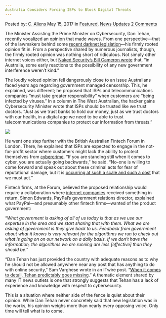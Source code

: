 ```yaml
---
Australia Considers Forcing ISPs to Block Digital Threats
---
```

<article class="post-listing post-19883 post type-post status-publish format-standard has-post-thumbnail hentry category-deepdot-news category-news-updates tag-australia tag-block tag-considers tag-digital tag-forcing tag-isps tag-threats">
    <div class="post-inner">
        <span>Posted by: <a href="https://www.deepdotweb.com/author/caliens/" title="">C. Aliens </a></span>
    <span>May 15, 2017</span>
    <span>in <a href="https://www.deepdotweb.com/category/deepdot-news/" rel="category tag">Featured</a>, <a href="https://www.deepdotweb.com/category/news-updates/" rel="category tag">News Updates</a></span>
    <span><a href="https://www.deepdotweb.com/2017/05/15/australia-considers-forcing-isps-block-digital-threats/#comments">2 Comments</a></span>
    </p>
    <div class="clear"></div>
    <div class="entry">
    <p>The Minister Assisting the Prime Minister on Cybersecurity, Dan Tehan, recently vocalized an opinion that made waves. From one perspective—that of the lawmakers behind some <a href="https://www.deepdotweb.com/2017/04/27/australian-border-force-increase-darknet-presence/">recent darknet legislation</a>—his firmly rooted opinion fit in. From a perspective shared by numerous journalists, though, the firmly rooted opinion was nothing short of ridiculous. Not simply other internet voices either, but <a href="http://www.afr.com/technology/cyber-security-minister-says-firms-need-to-tell-customers-more-about-threats-20170422-gvqbl7">Naked Security’s Bill Cameron wrote</a> that, “in Australia, some early reactions to the possibility of any new government interference weren’t kind.”</p>
    <p>The loudly voiced opinion fell dangerously close to an issue Australians faced years ago regarding government managed censorship. This, he explained, was different; he proposed that ISPs and telecommunications companies “must take greater responsibility” when customers are “being infected by viruses.” In a column in The West Australian, the hacker gains Cybersecurity Minister wrote that ISPs should be trusted like we trust doctors. “Just as we trust banks to hold our money, just as we trust doctors with our health, in a digital age we need to be able to trust telecommunications companies to protect our information from threats.”</p>
    <p><img class="wp-image-19895 aligncenter" src="https://www.deepdotweb.com/wp-content/uploads/2017/05/word-image-61.jpeg" srcset="https://www.deepdotweb.com/wp-content/uploads/2017/05/word-image-61.jpeg 800w, https://www.deepdotweb.com/wp-content/uploads/2017/05/word-image-61-300x225.jpeg 300w" sizes="(max-width: 800px) 100vw, 800px" /></p>
    <p>He went one step further with the British Australian Fintech Forum in London. There, he explained that ISPs are expected to engage in the not-for-profit sector where customers might lack the ability to protect themselves from <a href="https://www.deepdotweb.com/tag/cybercrime">cybercrime</a>. &#8220;If you are standing still when it comes to cyber, you are actually going backwards,&#8221; he said. &#8220;No-one is willing to come forward and speak out about these criminal acts for fear of reputational damage, but it is <a href="http://www.afr.com/technology/cyber-security-minister-says-firms-need-to-tell-customers-more-about-threats-20170422-gvqbl7">occurring at such a scale and such a cost</a> that we must act.&#8221;</p>
    <p>Fintech firms, at the Forum, believed the proposed relationship would require a collaboration where <a href="https://www.deepdotweb.com/tag/web/">internet companies</a> received something in return. Simon Edwards, PayPal’s government relations director, explained what PayPal—and presumably other fintech firms—wanted of the product government:</p>
    <p>&#8220;<em>What government is asking of all of us today is that as we use our expertise in the area and we start sharing that with them. What we are asking of government is they give back to us. Feedback from government about what it knows is very relevant for the algorithms we run to check out what is going on on our network on a daily basis. If we don&#8217;t have the information, the algorithms we are running are less [effective] than they should be</em>.&#8221;</p>
    <p>“Dan Tehan has just provided the country with adequate reasons as to why he should not be allowed anywhere near any post that has anything to do with online security,” Sam Varghese wrote in an ITwire post. “<a href="http://www.itwire.com/open-sauce/77762-why-dan-tehan-should-have-nothing-to-do-with-cyber-security.html">When it comes to detail, Tehan predictably goes missing</a>.” A thematic element shared by many IT news outlets is one that strongly suggests that Tehan has a lack of experience and knowledge with respect to cybersecurity.</p>
    <p>This is a situation where neither side of the fence is quiet about their opinion. While Dan Tehan never concretely said that new legislation was in the works, his opinion weighs more than nearly every opposing voice. Only time will tell what is to come.</p>
    </div>
    <span style="display:none"><a href="https://www.deepdotweb.com/tag/australia/" rel="tag">australia</a> <a href="https://www.deepdotweb.com/tag/block/" rel="tag">block</a> <a href="https://www.deepdotweb.com/tag/considers/" rel="tag">considers</a> <a href="https://www.deepdotweb.com/tag/digital/" rel="tag">digital</a> <a href="https://www.deepdotweb.com/tag/forcing/" rel="tag">forcing</a> <a href="https://www.deepdotweb.com/tag/isps/" rel="tag">isps</a> <a href="https://www.deepdotweb.com/tag/threats/" rel="tag">threats</a></span> <span style="display:none" class="updated">2017-05-15</span>
    <div style="display:none" class="vcard author" itemprop="author" itemscope itemtype="http://schema.org/Person"><strong class="fn" itemprop="name"><a href="https://www.deepdotweb.com/author/caliens/" title="Posts by C. Aliens" rel="author">C. Aliens</a></strong></div>
    </div>
</article>

